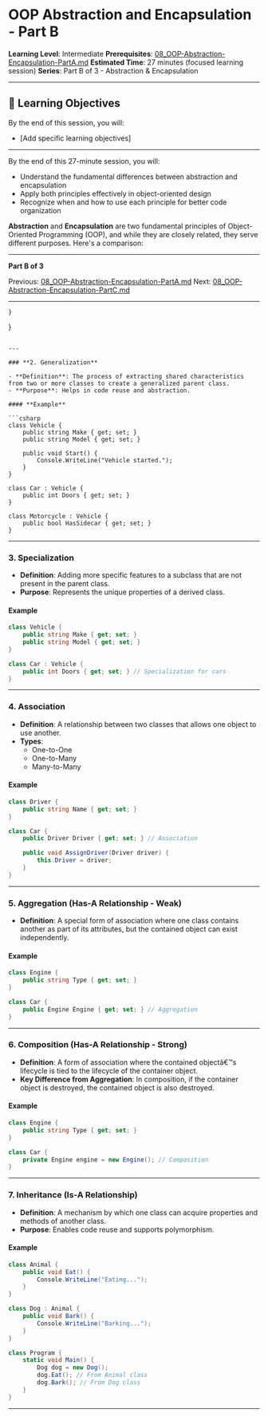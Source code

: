 # OOP Abstraction and Encapsulation - Part B

**Learning Level**: Intermediate
**Prerequisites**: [08_OOP-Abstraction-Encapsulation-PartA.md](08_OOP-Abstraction-Encapsulation-PartA.md)
**Estimated Time**: 27 minutes (focused learning session)
**Series**: Part B of 3 - Abstraction & Encapsulation

---

## 🎯 Learning Objectives

By the end of this session, you will:

- [Add specific learning objectives]

---
By the end of this 27-minute session, you will:

- Understand the fundamental differences between abstraction and encapsulation
- Apply both principles effectively in object-oriented design
- Recognize when and how to use each principle for better code organization

**Abstraction** and **Encapsulation** are two fundamental principles of Object-Oriented Programming (OOP), and while they are closely related, they serve different purposes. Here's a comparison:

---

**Part B of 3**

Previous: [08_OOP-Abstraction-Encapsulation-PartA.md](08_OOP-Abstraction-Encapsulation-PartA.md)
Next: [08_OOP-Abstraction-Encapsulation-PartC.md](08_OOP-Abstraction-Encapsulation-PartC.md)

---

    }
}

```

---

### **2. Generalization**

- **Definition**: The process of extracting shared characteristics from two or more classes to create a generalized parent class.
- **Purpose**: Helps in code reuse and abstraction.

#### **Example**

```csharp
class Vehicle {
    public string Make { get; set; }
    public string Model { get; set; }

    public void Start() {
        Console.WriteLine("Vehicle started.");
    }
}

class Car : Vehicle {
    public int Doors { get; set; }
}

class Motorcycle : Vehicle {
    public bool HasSidecar { get; set; }
}
```

---

### **3. Specialization**

- **Definition**: Adding more specific features to a subclass that are not present in the parent class.
- **Purpose**: Represents the unique properties of a derived class.

#### **Example**

```csharp
class Vehicle {
    public string Make { get; set; }
    public string Model { get; set; }
}

class Car : Vehicle {
    public int Doors { get; set; } // Specialization for cars
}
```

---

### **4. Association**

- **Definition**: A relationship between two classes that allows one object to use another.
- **Types**:
  - One-to-One
  - One-to-Many
  - Many-to-Many

#### **Example**

```csharp
class Driver {
    public string Name { get; set; }
}

class Car {
    public Driver Driver { get; set; } // Association

    public void AssignDriver(Driver driver) {
        this.Driver = driver;
    }
}
```

---

### **5. Aggregation (Has-A Relationship - Weak)**

- **Definition**: A special form of association where one class contains another as part of its attributes, but the contained object can exist independently.

#### **Example**

```csharp
class Engine {
    public string Type { get; set; }
}

class Car {
    public Engine Engine { get; set; } // Aggregation
}
```

---

### **6. Composition (Has-A Relationship - Strong)**

- **Definition**: A form of association where the contained objectâ€™s lifecycle is tied to the lifecycle of the container object.
- **Key Difference from Aggregation**: In composition, if the container object is destroyed, the contained object is also destroyed.

#### **Example**

```csharp
class Engine {
    public string Type { get; set; }
}

class Car {
    private Engine engine = new Engine(); // Composition
}
```

---

### **7. Inheritance (Is-A Relationship)**

- **Definition**: A mechanism by which one class can acquire properties and methods of another class.
- **Purpose**: Enables code reuse and supports polymorphism.

#### **Example**

```csharp
class Animal {
    public void Eat() {
        Console.WriteLine("Eating...");
    }
}

class Dog : Animal {
    public void Bark() {
        Console.WriteLine("Barking...");
    }
}

class Program {
    static void Main() {
        Dog dog = new Dog();
        dog.Eat(); // From Animal class
        dog.Bark(); // From Dog class
    }
}
```

---
